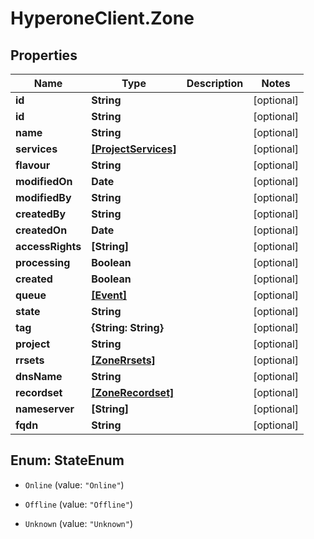 # HyperoneClient.Zone

## Properties

Name | Type | Description | Notes
------------ | ------------- | ------------- | -------------
**id** | **String** |  | [optional] 
**id** | **String** |  | [optional] 
**name** | **String** |  | [optional] 
**services** | [**[ProjectServices]**](ProjectServices.md) |  | [optional] 
**flavour** | **String** |  | [optional] 
**modifiedOn** | **Date** |  | [optional] 
**modifiedBy** | **String** |  | [optional] 
**createdBy** | **String** |  | [optional] 
**createdOn** | **Date** |  | [optional] 
**accessRights** | **[String]** |  | [optional] 
**processing** | **Boolean** |  | [optional] 
**created** | **Boolean** |  | [optional] 
**queue** | [**[Event]**](Event.md) |  | [optional] 
**state** | **String** |  | [optional] 
**tag** | **{String: String}** |  | [optional] 
**project** | **String** |  | [optional] 
**rrsets** | [**[ZoneRrsets]**](ZoneRrsets.md) |  | [optional] 
**dnsName** | **String** |  | [optional] 
**recordset** | [**[ZoneRecordset]**](ZoneRecordset.md) |  | [optional] 
**nameserver** | **[String]** |  | [optional] 
**fqdn** | **String** |  | [optional] 



## Enum: StateEnum


* `Online` (value: `"Online"`)

* `Offline` (value: `"Offline"`)

* `Unknown` (value: `"Unknown"`)




